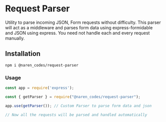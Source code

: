 # Request Parser
Utility to parse incoming JSON, Form requests without difficulty. This parser will act as a middleware and parses form data using express-formidable and JSON using express. You need not handle each and every request manually.
## Installation

```npm i @naren_codes/request-parser```

### Usage

```javascript
const app = require('express');

const { getParser } = require("@naren_codes/request-parser");

app.use(getParser()); // Custom Parser to parse form data and json

// Now all the requests will be parsed and handled automatically

```